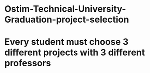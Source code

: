 # Ostim-Technical-University-Graduation-project-selection

# Every student must choose 3 different projects with 3 different professors
